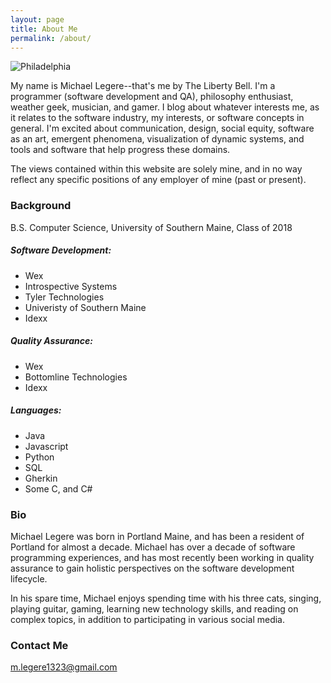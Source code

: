 ```yaml
---
layout: page
title: About Me
permalink: /about/
---
```


![Philadelphia](https://mlegere1323.github.io/TheBlog/images/Philadelphia.jpg)


My name is Michael Legere--that's me by The Liberty Bell. I'm a programmer (software development and QA), philosophy enthusiast, weather geek, musician, and gamer. I blog about whatever interests me, as it relates to the software industry, my interests, or software concepts in general. I'm excited about communication, design, social equity, software as an art, emergent phenomena, visualization of dynamic systems, and tools and software that help progress these domains.

The views contained within this website are solely mine, and in no way reflect any specific positions of any employer of mine (past or present).

### Background

B.S. Computer Science, University of Southern Maine, Class of 2018

##### Software Development:
* Wex
* Introspective Systems
* Tyler Technologies
* Univeristy of Southern Maine
* Idexx

##### Quality Assurance:
* Wex
* Bottomline Technologies
* Idexx

##### Languages:
* Java
* Javascript
* Python
* SQL
* Gherkin
* Some C, and C#

### Bio

Michael Legere was born in Portland Maine, and has been a resident of Portland for almost a decade. Michael has over a decade of software programming experiences, and has most recently been working in quality assurance to gain holistic perspectives on the software development lifecycle. 

In his spare time, Michael enjoys spending time with his three cats, singing, playing guitar, gaming, learning new technology skills, and reading on complex topics, in addition to participating in various social media.

### Contact Me

[m.legere1323@gmail.com](mailto:m.legere1323@gmail.com)
